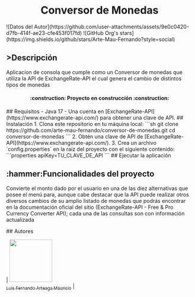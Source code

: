 <h1 align="center"> Conversor de Monedas </h1>
![Datos del Autor](https://github.com/user-attachments/assets/9e0c0420-d7fb-414f-ae23-cfe453f017fd)
![GitHub Org's stars](https://img.shields.io/github/stars/Arte-Mau-Fernando?style=social)
<h2>>Descripción</h2>
<p>Aplicacion de consola que cumple como un Conversor de monedas que utiliza la API de ExchangeRate-API el cual genera el cambio de distintos tipos de monedas </p>
<h4 align="center">
:construction: Proyecto en construcción :construction:
</h4>
## Requisitos 
- Java 17 
- Una cuenta en [ExchangeRate-API](https://www.exchangerate-api.com/) para obtener una clave de API. 
## Instalación 
1. Clona este repositorio en tu máquina local: ```sh git clone https://github.com/arte-mau-fernando/conversor-de-monedas.git 
cd conversor-de-monedas ``` 
2. Obtén una clave de API de [ExchangeRate-API](https://www.exchangerate-api.com/). 
3. Crea un archivo `config.properties` en la raíz del proyecto con el siguiente contenido: ```properties apiKey=TU_CLAVE_DE_API ``` 
## Ejecutar la aplicación
<h2>
:hammer:Funcionalidades del proyecto
</h2>
<p>
  Convierte el monto dado por el usuario en una de las diez alternativas que posee el menú para, 
  aunque cabe destacar que la API puede realizar otros diversos cambios de su amplio listado de 
  monedas que podrás encontrar en la documentación oficial del sitio (ExchangeRate-API - Free & Pro Currency Converter API); 
  cada una de las consultas son con información actualizada 
</p>
## Autores

| [<img src="https://avatars.githubusercontent.com/u/172865177?v=4" width=115><br><sub>Luis Fernando Arteaga Mauricio</sub>](https://github.com/arte-mau-fernando) |
